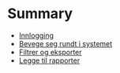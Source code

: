 # Summary

* [Innlogging](logge_pa/README.md)
* [Bevege seg rundt i systemet](bevege_seg_rundt_i_systemet/README.md)
* [Filtrer og eksporter](filtrer_og_eksporter/README.md)
* [Legge til rapporter](legge_til_rapporter/README.md)

